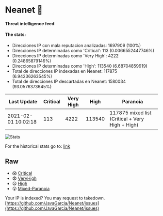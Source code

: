# Neanet :hocho:
#### Threat intelligence feed
#### The stats:

- Direcciones IP con mala reputacion analizadas: 1697909 (100%)
- Direcciones IP determinadas como 'Critical':  113 (0.0066552447746%)
- Direcciones IP determinadas como 'Very High':  4222 (0.24865879149%)
- Direcciones IP determinadas como 'High':  113540 (6.68704859919)
- Total de direcciones IP indexadas en Neanet:  117875 (6.94236263545%)
- Total de direcciones IP descartadas en Neanet:  1580034 (93.0576373645%)

| Last Update | Critical | Very High | High | Paranoia |
| --- | --- | --- | --- | --- |
| 2021-02-01 10:02:18 | 113 | 4222 | 113540 | 117875 mixed list (Critical + Very High + High)|

![Stats](https://docs.google.com/spreadsheets/d/e/2PACX-1vSnaNMIXVabIpDJjufMlzH7poXnshF3mgd8Is1g9ytUEzVsP5my4Trn8f-xkoLLQ38xpL3HtmUexLo6/pubchart?oid=501124687&format=image)

For the historical stats go to: [link](/stats.csv)
## Raw
- :scream: [Critical](https://raw.githubusercontent.com/JavaGarcia/Neanet/master/blacklists/neanet_critical.txt)
- :fearful: [VeryHigh](https://raw.githubusercontent.com/JavaGarcia/Neanet/master/blacklists/neanet_veryHigh.txtt)
- :frowning: [High](https://raw.githubusercontent.com/JavaGarcia/Neanet/master/blacklists/neanet_high.txt)
- :dizzy_face: [Mixed-Paranoia](https://raw.githubusercontent.com/JavaGarcia/Neanet/master/blacklists/neanet_all.txt)


Your IP is indexed? You may request to takedown. [https://github.com/JavaGarcia/Neanet/issues](https://github.com/JavaGarcia/Neanet/issues)








































































































































































































































































































































































































































































































































































































































































































































































































































































































































































































































































































































































































































































































































































































































































































































































































































































































































































































































































































































































































































































































































































































































































































































































































































































































































































































































































































































































































































































































































































































































































































































































































































































































































































































































































































































































































































































































































































































































































































































































































































